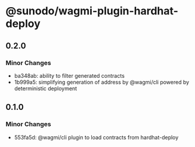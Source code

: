 # @sunodo/wagmi-plugin-hardhat-deploy

## 0.2.0

### Minor Changes

-   ba348ab: ability to filter generated contracts
-   1b999a5: simplifying generation of address by @wagmi/cli powered by deterministic deployment

## 0.1.0

### Minor Changes

-   553fa5d: @wagmi/cli plugin to load contracts from hardhat-deploy
